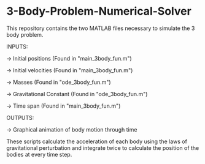 # 3-Body-Problem-Numerical-Solver
This repository contains the two MATLAB files necessary to simulate the 3 body problem.

INPUTS:

-> Initial positions        (Found in "main_3body_fun.m")

-> Initial velocities       (Found in "main_3body_fun.m")

-> Masses                   (Found in "ode_3body_fun.m")

-> Gravitational Constant   (Found in "ode_3body_fun.m")

-> Time span                (Found in "main_3body_fun.m")

OUTPUTS:

-> Graphical animation of body motion through time

These scripts calculate the acceleration of each body using the laws of gravitational perturbation and integrate twice to calculate the position of the bodies at every time step.

